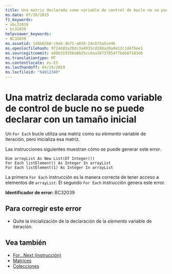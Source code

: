 ```yaml
---
title: Una matriz declarada como variable de control de bucle no se puede declarar con un tamaño inicial
ms.date: 07/20/2015
f1_keywords:
- vbc32039
- bc32039
helpviewer_keywords:
- BC32039
ms.assetid: 1d8b6560-c9eb-4b71-a038-24c6f5a5ce46
ms.openlocfilehash: 9f24dd2a20dc3a4935cd288a20a0e12c1d47bee1
ms.sourcegitcommit: e08b319358a8025cc6aa38737854f7bdb87183d6
ms.translationtype: MT
ms.contentlocale: es-ES
ms.lasthandoff: 04/29/2019
ms.locfileid: "64912340"
---
```

# <a name="array-declared-as-for-loop-control-variable-cannot-be-declared-with-an-initial-size"></a>Una matriz declarada como variable de control de bucle no se puede declarar con un tamaño inicial
Un `For Each` bucle utiliza una matriz como su *elemento* variable de iteración, pero inicializa esa matriz.  
  
 Las instrucciones siguientes muestran cómo se puede generar este error.  
  
```  
Dim arrayList As New List(Of Integer())  
For Each listElement() As Integer In arrayList  
For Each listElement(1) As Integer In arrayList  
```  
  
 La primera `For Each` instrucción es la manera correcta de tener acceso a elementos de `arrayList`. El segundo `For Each` instrucción genera este error.  
  
 **Identificador de error:** BC32039  
  
## <a name="to-correct-this-error"></a>Para corregir este error  
  
- Quite la inicialización de la declaración de la *elemento* variable de iteración.  
  
## <a name="see-also"></a>Vea también

- [For...Next (instrucción)](../../../visual-basic/language-reference/statements/for-next-statement.md)
- [Matrices](../../../visual-basic/programming-guide/language-features/arrays/index.md)
- [Colecciones](../../../standard/collections/index.md)
